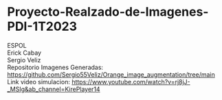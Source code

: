 # Proyecto-Realzado-de-Imagenes-PDI-1T2023
ESPOL<br />
Erick Cabay<br />
Sergio Veliz<br />
Repositorio Imagenes Generadas: https://github.com/Sergio55Veliz/Orange_image_augmentation/tree/main
<br />
Link video simulacion: https://www.youtube.com/watch?v=rj8jJ-_MSIg&ab_channel=KirePlayer14
